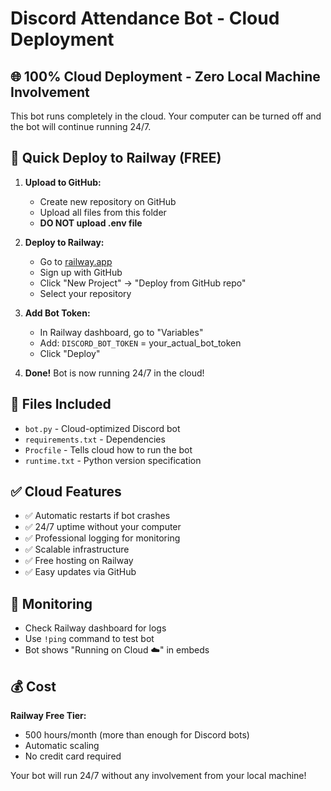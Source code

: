 # Discord Attendance Bot - Cloud Deployment

## 🌐 100% Cloud Deployment - Zero Local Machine Involvement

This bot runs completely in the cloud. Your computer can be turned off and the bot will continue running 24/7.

## 🚀 Quick Deploy to Railway (FREE)

1. **Upload to GitHub:**
   - Create new repository on GitHub
   - Upload all files from this folder
   - **DO NOT upload .env file**

2. **Deploy to Railway:**
   - Go to [railway.app](https://railway.app)
   - Sign up with GitHub
   - Click "New Project" → "Deploy from GitHub repo"
   - Select your repository

3. **Add Bot Token:**
   - In Railway dashboard, go to "Variables"
   - Add: `DISCORD_BOT_TOKEN` = your_actual_bot_token
   - Click "Deploy"

4. **Done!** Bot is now running 24/7 in the cloud!

## 📁 Files Included

- `bot.py` - Cloud-optimized Discord bot
- `requirements.txt` - Dependencies
- `Procfile` - Tells cloud how to run the bot
- `runtime.txt` - Python version specification

## ✅ Cloud Features

- ✅ Automatic restarts if bot crashes
- ✅ 24/7 uptime without your computer
- ✅ Professional logging for monitoring
- ✅ Scalable infrastructure
- ✅ Free hosting on Railway
- ✅ Easy updates via GitHub

## 🔧 Monitoring

- Check Railway dashboard for logs
- Use `!ping` command to test bot
- Bot shows "Running on Cloud ☁️" in embeds

## 💰 Cost

**Railway Free Tier:**
- 500 hours/month (more than enough for Discord bots)
- Automatic scaling
- No credit card required

Your bot will run 24/7 without any involvement from your local machine!


